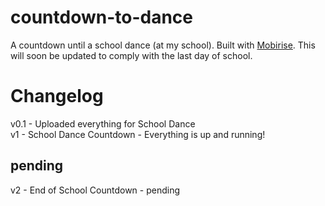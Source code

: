# countdown-to-dance
A countdown until a school dance (at my school). Built with [Mobirise](https://mobiri.se). This will soon be updated to comply with the last day of school.

# Changelog
v0.1 - Uploaded everything for School Dance<Br>
v1 - School Dance Countdown - Everything is up and running!<br>
## pending
  v2 - End of School Countdown - pending
